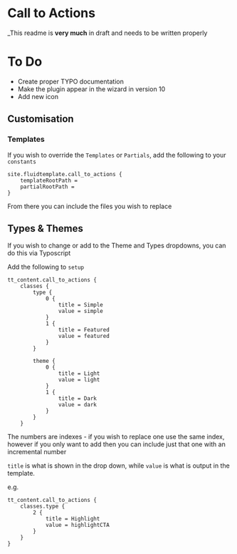 # Call to Actions

_This readme is **very much** in draft and needs to be written properly

# To Do

- Create proper TYPO documentation
- Make the plugin appear in the wizard in version 10
- Add new icon


## Customisation

### Templates

If you wish to override the `Templates` or `Partials`, add the following to your `constants`

```
site.fluidtemplate.call_to_actions {
	templateRootPath =
	partialRootPath =
}
```

From there you can include the files you wish to replace

## Types & Themes

If you wish to change or add to the Theme and Types dropdowns, you can do this via Typoscript

Add the following to `setup`

```
tt_content.call_to_actions {
	classes {
		type {
			0 {
				title = Simple
				value = simple
			}
			1 {
				title = Featured
				value = featured
			}
		}

		theme {
			0 {
				title = Light
				value = light
			}
			1 {
				title = Dark
				value = dark
			}
		}
	}
```

The numbers are indexes - if you wish to replace one use the same index, however if you only want to add then you can include just that one with an incremental number

`title` is what is shown in the drop down, while `value` is what is output in the template.

e.g.

```
tt_content.call_to_actions {
	classes.type {
		2 {
			title = Highlight
			value = highlightCTA
		}
	}
}
```
